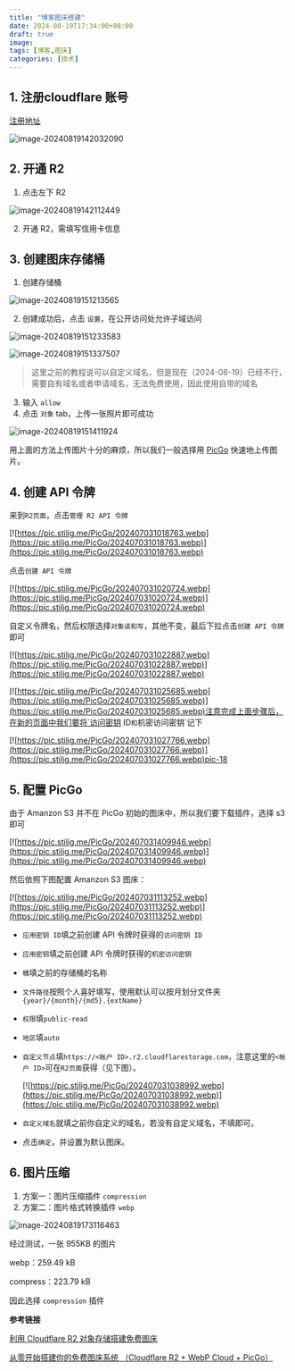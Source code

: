 ```yaml
---
title: "博客图床搭建"
date: 2024-08-19T17:34:00+08:00
draft: true
image: 
tags: [博客,图床]
categories: [技术]
---
```


## 1. 注册cloudflare 账号

[注册地址](https://dash.cloudflare.com/sign-up)

![image-20240819142032090](https://pub-6bd5d0c20d254a3e9d8dea968e62938c.r2.dev/2024/08/4c13ce71267b2d532b33d12eaf00bb85.png)

## 2. 开通 R2

1. 点击左下 R2

![image-20240819142112449](https://pub-6bd5d0c20d254a3e9d8dea968e62938c.r2.dev/2024/08/1e1e3bf206c8c4bd493552eacdfbce04.png)

2. 开通 R2，需填写信用卡信息

## 3. 创建图床存储桶

1. 创建存储桶

![image-20240819151213565](https://pub-6bd5d0c20d254a3e9d8dea968e62938c.r2.dev/2024/08/d827dff74b9baa26c0a8514b849b65cc.png)

2. 创建成功后，点击 `设置`，在公开访问处允许子域访问

![image-20240819151233583](https://pub-6bd5d0c20d254a3e9d8dea968e62938c.r2.dev/2024/08/31ab5654626ce025d56b444ecbb7fb8d.png)

![image-20240819151337507](https://pub-6bd5d0c20d254a3e9d8dea968e62938c.r2.dev/2024/08/701b9168201c885b7ce07cde7de35abb.png)

> 这里之前的教程说可以自定义域名，但是现在（2024-08-19）已经不行，需要自有域名或者申请域名，无法免费使用，因此使用自带的域名

3. 输入 `allow`
4. 点击 `对象` tab，上传一张照片即可成功

![image-20240819151411924](https://pub-6bd5d0c20d254a3e9d8dea968e62938c.r2.dev/2024/08/8c354367dfb48d93ae0181a65198bf6c.png)

用上面的方法上传图片十分的麻烦，所以我们一般选择用 [PicGo](https://molunerfinn.com/PicGo/) 快速地上传图片。

## 4. 创建 API 令牌

来到`R2页面`，点击`管理 R2 API 令牌`



[![https://pic.stilig.me/PicGo/202407031018763.webp](https://pic.stilig.me/PicGo/202407031018763.webp)](https://pic.stilig.me/PicGo/202407031018763.webp)

点击`创建 API 令牌`



[![https://pic.stilig.me/PicGo/202407031020724.webp](https://pic.stilig.me/PicGo/202407031020724.webp)](https://pic.stilig.me/PicGo/202407031020724.webp)

自定义令牌名，然后权限选择`对象读和写`，其他不变，最后下拉点击`创建 API 令牌`即可



[![https://pic.stilig.me/PicGo/202407031022887.webp](https://pic.stilig.me/PicGo/202407031022887.webp)](https://pic.stilig.me/PicGo/202407031022887.webp)

[![https://pic.stilig.me/PicGo/202407031025685.webp](https://pic.stilig.me/PicGo/202407031025685.webp)](https://pic.stilig.me/PicGo/202407031025685.webp)注意完成上面步骤后，在新的页面中我们要将`访问密钥 ID`和`机密访问密钥`记下



[![https://pic.stilig.me/PicGo/202407031027766.webp](https://pic.stilig.me/PicGo/202407031027766.webp)](https://pic.stilig.me/PicGo/202407031027766.webp)pic-18

## 5. 配置 PicGo

由于 Amanzon S3 并不在 PicGo 初始的图床中，所以我们要下载插件，选择 s3 即可



[![https://pic.stilig.me/PicGo/202407031409946.webp](https://pic.stilig.me/PicGo/202407031409946.webp)](https://pic.stilig.me/PicGo/202407031409946.webp)



然后依照下图配置 Amanzon S3 图床：



[![https://pic.stilig.me/PicGo/202407031113252.webp](https://pic.stilig.me/PicGo/202407031113252.webp)](https://pic.stilig.me/PicGo/202407031113252.webp)



- `应用密钥 ID`填之前创建 API 令牌时获得的`访问密钥 ID`

- `应用密钥`填之前创建 API 令牌时获得的`机密访问密钥`

- `桶`填之前的存储桶的名称

- `文件路径`按照个人喜好填写，使用默认可以按月划分文件夹 `{year}/{month}/{md5}.{extName}`

- `权限`填`public-read`

- `地区`填`auto`

- `自定义节点`填`https://<帐户 ID>.r2.cloudflarestorage.com`，注意这里的`<帐户 ID>`可在`R2页面`获得（见下图）。

  

  [![https://pic.stilig.me/PicGo/202407031038992.webp](https://pic.stilig.me/PicGo/202407031038992.webp)](https://pic.stilig.me/PicGo/202407031038992.webp)

- `自定义域名`就填之前你自定义的域名，若没有自定义域名，不填即可。

- 点击`确定`，并设置为默认图床。

## 6. 图片压缩

1. 方案一：图片压缩插件 `compression`
2. 方案二：图片格式转换插件 `webp`

![image-20240819173116463](https://pub-6bd5d0c20d254a3e9d8dea968e62938c.r2.dev/2024/08/c3f2b9b8d79d3470371cd894b4b357b8.png)

经过测试，一张 955KB 的图片

webp：259.49 kB

compress：223.79 kB

因此选择 `compression` 插件

**参考链接**

[利用 Cloudflare R2 对象存储搭建免费图床](https://stilig.me/posts/cloudflare-r2-object-storage/)

[从零开始搭建你的免费图床系统 （Cloudflare R2 + WebP Cloud + PicGo）](https://sspai.com/post/90170)
